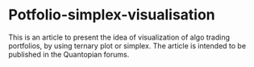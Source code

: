 # Potfolio-simplex-visualisation
This is an article to present the idea of visualization of algo trading portfolios, by using ternary plot or simplex. 
The article is intended to be published in the Quantopian forums.
